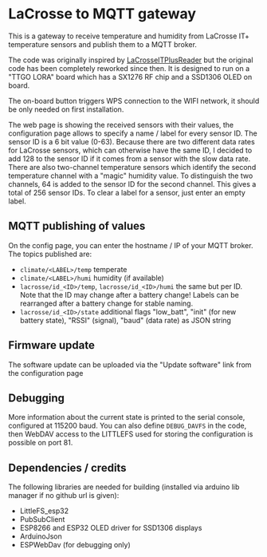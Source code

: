 # LaCrosse to MQTT gateway

This is a gateway to receive temperature and humidity from LaCrosse IT+ temperature sensors and publish them to a MQTT broker.

The code was originally inspired by [LaCrosseITPlusReader](https://github.com/rinie/LaCrosseITPlusReader) but the original code has been completely reworked since then.
It is designed to run on a "TTGO LORA" board which has a SX1276 RF chip and a SSD1306 OLED on board.

The on-board button triggers WPS connection to the WIFI network, it should be only needed on first installation.

The web page is showing the received sensors with their values, the configuration page allows to specify a name / label for every sensor ID.
The sensor ID is a 6 bit value (0-63). Because there are two different data rates for LaCrosse sensors, which can otherwise have the same ID, I decided to add 128 to the sensor ID if it comes from a sensor with the slow data rate. There are also two-channel temperature sensors which identify the second temperature channel with a "magic" humidity value. To distinguish the two channels, 64 is added to the sensor ID for the second channel. This gives a total of 256 sensor IDs.
To clear a label for a sensor, just enter an empty label.

## MQTT publishing of values
On the config page, you can enter the hostname / IP of your MQTT broker. The topics published are:

   * `climate/<LABEL>/temp` temperate
   * `climate/<LABEL>/humi` humidity (if available)
   * `lacrosse/id_<ID>/temp`, `lacrosse/id_<ID>/humi` the same but per ID. Note that the ID may change after a battery change! Labels can be rearranged after a battery change for stable naming.
   * `lacrosse/id_<ID>/state` additional flags "low_batt", "init" (for new battery state), "RSSI" (signal), "baud" (data rate) as JSON string

## Firmware update
The software update can be uploaded via the "Update software" link from the configuration page

## Debugging
More information about the current state is printed to the serial console, configured at 115200 baud.
You can also define `DEBUG_DAVFS` in the code, then WebDAV access to the LITTLEFS used for storing the configuration is possible on port 81.

## Dependencies / credits
The following libraries are needed for building (installed via arduino lib manager if no github url is given):

   * LittleFS_esp32
   * PubSubClient
   * ESP8266 and ESP32 OLED driver for SSD1306 displays
   * ArduinoJson
   * ESPWebDav (for debugging only)

